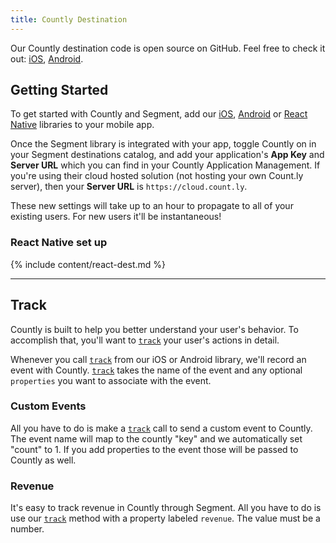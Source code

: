 ```yaml
---
title: Countly Destination
---
```


Our Countly destination code is open source on GitHub. Feel free to check it out: [iOS](https://github.com/segmentio/analytics-ios/tree/master/Analytics/Integrations/Countly), [Android](https://github.com/segmentio/analytics-android/tree/master/analytics-integrations/countly).

## Getting Started

To get started with Countly and Segment, add our [iOS](/docs/connections/sources/catalog/libraries/mobile/ios/), [Android](/docs/connections/sources/catalog/libraries/mobile/android/) or [React Native](/docs/connections/sources/catalog/libraries/mobile/react-native/) libraries to your mobile app.

Once the Segment library is integrated with your app, toggle Countly on in your Segment destinations catalog, and add your application's **App Key** and **Server URL** which you can find in your Countly Application Management. If you're using their cloud hosted solution (not hosting your own Count.ly server), then your **Server URL** is `https://cloud.count.ly`.

These new settings will take up to an hour to propagate to all of your existing users. For new users it'll be instantaneous!

### React Native set up

{% include content/react-dest.md %}


- - -

## Track

Countly is built to help you better understand your user's behavior. To accomplish that, you'll want to [`track`](/docs/connections/spec/track/) your user's actions in detail.

Whenever you call [`track`](/docs/connections/spec/track/) from our iOS or Android library, we'll record an event with Countly. [`track`](/docs/connections/spec/track/) takes the name of the event and any optional `properties` you want to associate with the event.


### Custom Events

All you have to do is make a [`track`](/docs/connections/spec/track/) call to send a custom event to Countly. The event name will map to the countly "key" and we automatically set "count" to 1. If you add properties to the event those will be passed to Countly as well.


### Revenue

It's easy to track revenue in Countly through Segment. All you have to do is use our [`track`](/docs/connections/spec/track/) method with a property labeled `revenue`. The value must be a number.
